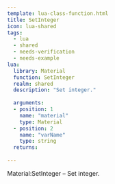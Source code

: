 ```yaml
---
template: lua-class-function.html
title: SetInteger
icon: lua-shared
tags:
  - lua
  - shared
  - needs-verification
  - needs-example
lua:
  library: Material
  function: SetInteger
  realm: shared
  description: "Set integer."
  
  arguments:
  - position: 1
    name: "material"
    type: Material
  - position: 2
    name: "varName"
    type: string
  returns:
    
---
```


<div class="lua__search__keywords">
Material:SetInteger &#x2013; Set integer.
</div>
